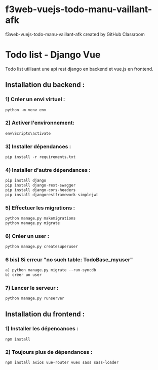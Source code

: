 # f3web-vuejs-todo-manu-vaillant-afk
f3web-vuejs-todo-manu-vaillant-afk created by GitHub Classroom
# Todo list - Django Vue

Todo list utilisant une api rest django en backend et vue.js en frontend.

## Installation du backend :

### 1) Créer un envi virtuel :
```python
python -m venv env 
```
### 2) Activer l'environnement:
```python
env\Scripts\activate
```
### 3) Installer dépendances : 
```python
pip install -r requirements.txt
```
### 4) Installer d'autre dépendances :
```python
pip install django
pip install django-rest-swagger
pip install django-cors-headers
pip install djangorestframework-simplejwt
```
### 5) Effectuer les migrations :
```python
python manage.py makemigrations
python manage.py migrate
```
### 6) Créer un user :
```python
python manage.py createsuperuser
```

### 6 bis) Si erreur "no such table: TodoBase_myuser"
```python
a) python manage.py migrate --run-syncdb
b) créer un user
```

### 7) Lancer le serveur :
```python
python manage.py runserver
```

## Installation du frontend :

### 1) Installer les dépencances :
```
npm install
```

### 2) Toujours plus de dépendances :
```
npm install axios vue-router vuex sass sass-loader
```

